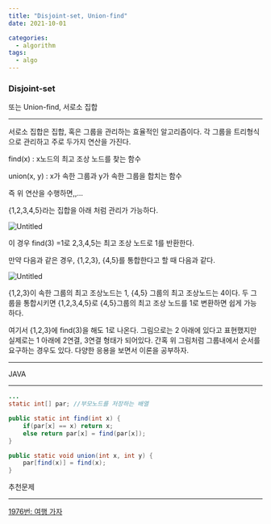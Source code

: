 ```yaml
---
title: "Disjoint-set, Union-find"
date: 2021-10-01

categories:
  - algorithm
tags:
  - algo
---
```


### Disjoint-set

또는 Union-find, 서로소 집합

---

서로소 집합은 집합, 혹은 그룹을 관리하는 효율적인 알고리즘이다. 각 그룹을 트리형식으로 관리하고 주로 두가지 연산을 가진다.


find(x) : x노드의 최고 조상 노드를 찾는 함수

union(x, y) : x가 속한 그룹과 y가 속한 그룹을 합치는 함수


즉 위 연산을 수행하면,,...

{1,2,3,4,5}라는 집합을 아래 처럼 관리가 가능하다.


![Untitled](https://s3-us-west-2.amazonaws.com/secure.notion-static.com/0ead2768-4303-4de9-afa0-31e4127bdf56/Untitled.png)



이 경우 find(3) =1로 2,3,4,5는 최고 조상 노드로 1를 반환한다.

만약 다음과 같은 경우, {1,2,3}, {4,5}를 통합한다고 할 때 다음과 같다.


![Untitled](https://s3-us-west-2.amazonaws.com/secure.notion-static.com/7b6aa15b-518f-4da9-8455-c4b93fe22e02/Untitled.png)


{1,2,3}이 속한 그룹의 최고 조상노드는 1, {4,5} 그룹의 최고 조상노드는 4이다. 두 그룹을 통합시키면 {1,2,3,4,5}로 {4,5}그룹의 최고 조상 노드를 1로 변환하면 쉽게 가능하다.



여기서 {1,2,3}에 find(3)을 해도 1로 나온다. 그림으로는 2 아래에 있다고 표현했지만 실제로는 1 아래에 2연결, 3연결 형태가 되어있다. 간혹 위 그림처럼 그룹내에서 순서를 요구하는 경우도 있다. 다양한 응용을 보면서 이론을 공부하자.


---

JAVA

---

```java
...
static int[] par; //부모노드를 저장하는 배열

public static int find(int x) {
	if(par[x] == x) return x;
	else return par[x] = find(par[x]);
}

public static void union(int x, int y) {
	par[find(x)] = find(x);
}
```


추천문제

---


[1976번: 여행 가자](https://www.acmicpc.net/problem/1976)